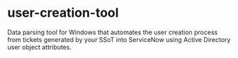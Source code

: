 # user-creation-tool
Data parsing tool for Windows that automates the user creation process from tickets generated by your SSoT into ServiceNow using Active Directory user object attributes.
